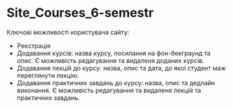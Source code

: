 # Site_Courses_6-semestr

Ключові можливості користувача сайту:
 - Реєстрація
 - Додавання курсів: назва курсу, посилання на фон-бекграунд та опис.
 Є можливість редагування та видаленя доданих курсів.
 - Додавання лекцій до курсу: назва, опис та дата, до якої студент маж переглянути лекцію.
 - Додавання практичних завдань до курсу: назва, опис та дедлайн виконання.
 Є можливість редагування та видаленя лекцій та практичних завдань. 
